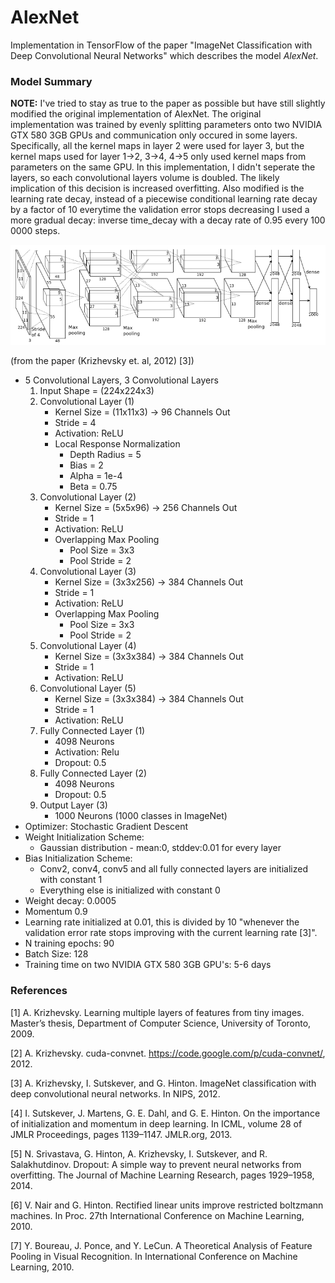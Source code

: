# AlexNet

Implementation in TensorFlow of the paper "ImageNet Classification with Deep Convolutional Neural Networks" which describes the model _AlexNet_.

### Model Summary

**NOTE:** I've tried to stay as true to the paper as possible but have still slightly modified the original implementation of AlexNet. The original implementation was trained by evenly splitting parameters onto two NVIDIA GTX 580 3GB GPUs and communication only occured in some layers. Specifically, all the kernel maps in layer 2 were used for layer 3, but the kernel maps used for layer 1->2, 3->4, 4->5 only used kernel maps from parameters on the same GPU. In this implementation, I didn't seperate the layers, so each convolutional layers volume is doubled. The likely implication of this decision is increased overfitting. Also modified is the learning rate decay, instead of a piecewise conditional learning rate decay by a factor of 10 everytime the validation error stops decreasing I used a more gradual decay: inverse time_decay with a decay rate of 0.95 every 100 0000 steps.

![](https://github.com/eltonlaw/machine-learning-models/blob/master/AlexNet/images/architecture.png?raw=true)

(from the paper (Krizhevsky et. al, 2012) [3])

* 5 Convolutional Layers, 3 Convolutional Layers
	1. Input Shape = (224x224x3)
	2. Convolutional Layer (1) 
		* Kernel Size = (11x11x3) -> 96 Channels Out
		* Stride = 4
		* Activation: ReLU
		* Local Response Normalization
			* Depth Radius = 5
			* Bias = 2
			* Alpha = 1e-4
			* Beta = 0.75
	3. Convolutional Layer (2) 
		* Kernel Size = (5x5x96) -> 256 Channels Out
		* Stride = 1
		* Activation: ReLU
		* Overlapping Max Pooling
			* Pool Size = 3x3
			* Pool Stride = 2
	4. Convolutional Layer (3)
 		* Kernel Size = (3x3x256) ->  384 Channels Out
		* Stride = 1
		* Activation: ReLU
		* Overlapping Max Pooling
			* Pool Size = 3x3
			* Pool Stride = 2
	5. Convolutional Layer (4)
		* Kernel Size = (3x3x384) ->  384 Channels Out
		* Stride = 1
		* Activation: ReLU
	6. Convolutional Layer (5)
 		* Kernel Size = (3x3x384) ->  384 Channels Out
		* Stride = 1
		* Activation: ReLU
	7. Fully Connected Layer (1)
		* 4098 Neurons
		* Activation: Relu
		* Dropout: 0.5
	8. Fully Connected Layer (2)
		* 4098 Neurons
		* Dropout: 0.5
	9. Output Layer (3)
		* 1000 Neurons (1000 classes in ImageNet)
* Optimizer: Stochastic Gradient Descent
* Weight Initialization Scheme:
	* Gaussian distribution - mean:0, stddev:0.01 for every layer
* Bias Initialization Scheme:
	* Conv2, conv4, conv5 and all fully connected layers are initialized with constant 1
	* Everything else is initialized with constant 0
* Weight decay: 0.0005
* Momentum 0.9
* Learning rate initialized at 0.01, this is divided by 10 "whenever the validation error rate stops improving with the current learning rate [3]".
* N training epochs: 90
* Batch Size: 128
* Training time on two NVIDIA GTX 580 3GB GPU's: 5-6 days

### References

[1] A. Krizhevsky. Learning multiple layers of features from tiny images. Master’s thesis, Department of Computer Science, University of Toronto, 2009.

[2] A. Krizhevsky. cuda-convnet. https://code.google.com/p/cuda-convnet/, 2012.
  
[3] A. Krizhevsky, I. Sutskever, and G. Hinton. ImageNet classification with deep convolutional neural networks. In NIPS, 2012.

[4] I. Sutskever, J. Martens, G. E. Dahl, and G. E. Hinton. On the importance of initialization and momentum in deep learning. In ICML, volume 28 of JMLR Proceedings, pages 1139–1147. JMLR.org, 2013.

[5] N. Srivastava, G. Hinton, A. Krizhevsky, I. Sutskever, and R. Salakhutdinov. Dropout: A simple way to prevent neural networks from overfitting. The Journal of Machine Learning Research, pages 1929–1958, 2014.

[6] V. Nair and G. Hinton. Rectified linear units improve restricted boltzmann machines. In Proc. 27th  International Conference on Machine Learning, 2010. 

[7] Y. Boureau, J. Ponce, and Y. LeCun. A Theoretical Analysis of Feature Pooling in Visual Recognition. In International Conference on Machine Learning, 2010.

